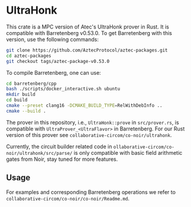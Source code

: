 # UltraHonk

This crate is a MPC version of Atec's UltraHonk prover in Rust. It is compatible with Barretenberg v0.53.0. To get Barretenberg with this version, use the following commands:

```bash
git clone https://github.com/AztecProtocol/aztec-packages.git
cd aztec-packages
git checkout tags/aztec-package-v0.53.0
```

To compile Barretenberg, one can use:

```bash
cd barretenberg/cpp
bash ./scripts/docker_interactive.sh ubuntu
mkdir build
cd build
cmake --preset clang16 -DCMAKE_BUILD_TYPE=RelWithDebInfo ..
cmake --build .
```

The prover in this repository, i.e., ``UltraHonk::prove`` in `src/prover.rs`, is compatible with `UltraProver_<UltraFlavor>` in Barretenberg. For our Rust version of this prover see `collaborative-circom/co-noir/ultrahonk`.

Currently, the circuit builder related code in `ollaborative-circom/co-noir/ultrahonk/src/parse/` is only compatible with basic field arithmetic gates from Noir, stay tuned for more features.

## Usage

For examples and corresponding Barretenberg operations we refer to `collaborative-circom/co-noir/co-noir/Readme.md`.
